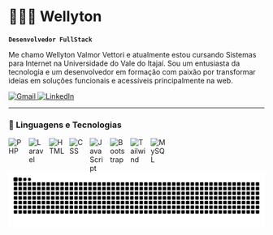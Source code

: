 # 👨🏻‍💻 Wellyton

**`Desenvolvedor FullStack`**

Me chamo Wellyton Valmor Vettori e atualmente estou cursando Sistemas para Internet na Universidade do Vale do Itajaí. Sou um entusiasta da tecnologia e um desenvolvedor em formação com paixão por transformar ideias em soluções funcionais e acessíveis principalmente na web.

<p align="left">
    <a href="mailto:wellytonvettori@gmail.com">
        <img 
            alt="Gmail" 
            title="Entre em contato via e-mail" 
            src="https://custom-icon-badges.demolab.com/badge/-gmail-red?style=for-the-badge&logo=gmail&logoColor=white"
        />
    </a>
    <a href="https://www.linkedin.com/in/wellyton-vettori-210469234/">
        <img 
            alt="LinkedIn" 
            title="Meu perfil no LinkedIn" 
            src="https://custom-icon-badges.demolab.com/badge/-LinkedIn-0077B5?style=for-the-badge&logo=linkedin&logoColor=white"
        />
    </a>
</p>

---

### 🤖 Linguagens e Tecnologias

<img 
    align="left" 
    alt="PHP" 
    title="PHP"
    width="30px" 
    style="padding-right: 10px;" 
    src="https://cdn.jsdelivr.net/gh/devicons/devicon@latest/icons/php/php-original.svg" 
/>
<img 
    align="left" 
    alt="Laravel" 
    title="Laravel"
    width="30px" 
    style="padding-right: 10px;" 
    src="https://cdn.jsdelivr.net/gh/devicons/devicon@latest/icons/laravel/laravel-original.svg" 
/>
<img 
    align="left" 
    alt="HTML"
    title="HTML" 
    width="30px" 
    style="padding-right: 10px;" 
    src="https://cdn.jsdelivr.net/gh/devicons/devicon@latest/icons/html5/html5-original.svg" 
/>
<img 
    align="left" 
    alt="CSS" 
    title="CSS"
    width="30px" 
    style="padding-right: 10px;" 
    src="https://cdn.jsdelivr.net/gh/devicons/devicon@latest/icons/css3/css3-original.svg" 
/>
<img 
    align="left" 
    alt="JavaScript" 
    title="JavaScript"
    width="30px" 
    style="padding-right: 10px;" 
    src="https://cdn.jsdelivr.net/gh/devicons/devicon@latest/icons/javascript/javascript-original.svg" 
/>
<img 
    align="left" 
    alt="Bootstrap"
    title="Bootstrap" 
    width="30px" 
    style="padding-right: 10px;" 
    src="https://cdn.jsdelivr.net/gh/devicons/devicon@latest/icons/bootstrap/bootstrap-original.svg" 
/>
<img 
    align="left" 
    alt="Tailwind" 
    title="Tailwind"
    width="30px" 
    style="padding-right: 10px;" 
    src="https://cdn.jsdelivr.net/gh/devicons/devicon@latest/icons/tailwindcss/tailwindcss-original.svg" 
/>
<img      
    align="left"      
    alt="MySQL"      
    title="MySQL"     
    width="30px"      
    style="padding-right: 10px;"      
    src="https://cdn.jsdelivr.net/gh/devicons/devicon@latest/icons/mysql/mysql-original.svg"  
/>

<br><br><br>

<p align="center">
  <img 
    src="https://raw.githubusercontent.com/wellyton05/wellyton05/output/github-contribution-grid-snake-dark.svg?palette=github-dark" 
    alt="github contribution grid snake animation"
  />
</p>

